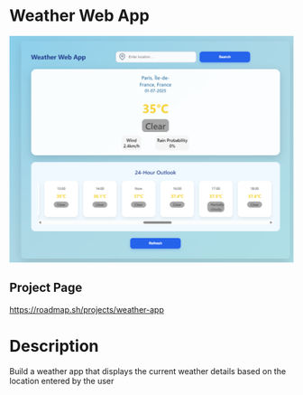 # Weather Web App

![Weather Web App](project-screenshot.png)

## Project Page

https://roadmap.sh/projects/weather-app

# Description

Build a weather app that displays the current weather details based on the location entered by the user
